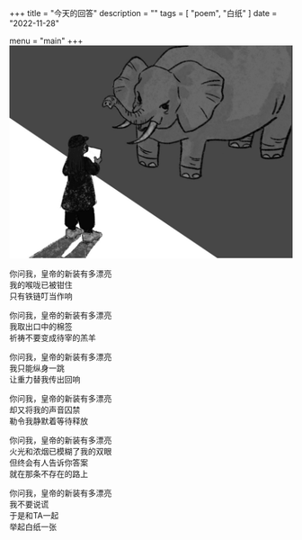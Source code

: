 +++
title = "今天的回答"
description = ""
tags = [
    "poem",
    "白纸"
]
date = "2022-11-28"

menu = "main"
+++
![Image alt](images/baizhi.jpeg)

你问我，皇帝的新装有多漂亮
<br>
我的喉咙已被钳住
<br>
只有铁链叮当作响

你问我，皇帝的新装有多漂亮
<br>
我取出口中的棉签
<br>
祈祷不要变成待宰的羔羊

你问我，皇帝的新装有多漂亮
<br>
我只能纵身一跳
<br>
让重力替我传出回响

你问我，皇帝的新装有多漂亮
<br>
却又将我的声音囚禁
<br>
勒令我静默着等待释放

你问我，皇帝的新装有多漂亮
<br>
火光和浓烟已模糊了我的双眼
<br>
但终会有人告诉你答案
<br>
就在那条不存在的路上

你问我，皇帝的新装有多漂亮
<br>
我不要说谎
<br>
于是和TA一起
<br>
举起白纸一张